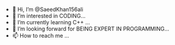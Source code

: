 - 👋 Hi, I’m @SaeedKhan156ali
- 👀 I’m interested in CODING...
- 🌱 I’m currently learning C++ ...
- 💞️ I’m looking forward for BEING EXPERT IN PROGRAMMING...
- 📫 How to reach me ...

<!---
SaeedKhan156ali/SaeedKhan156ali is a ✨ special ✨ repository because its `README.md` (this file) appears on your GitHub profile.
You can click the Preview link to take a look at your changes.
--->

